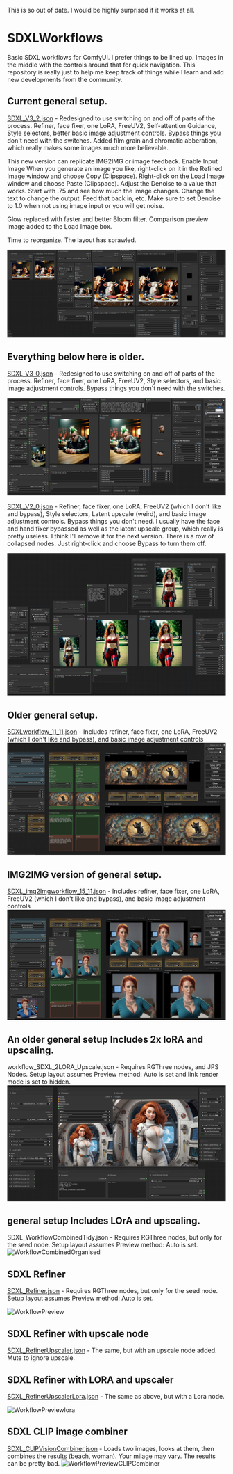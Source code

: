 This is so out of date. I would be highly surprised if it works at all. 

# SDXLWorkflows
Basic SDXL workflows for ComfyUI. I prefer things to be lined up. Images in the middle with the controls around that for quick navigation. This repository is really just to help me keep track of things while I learn and add new developments from the community.

## Current general setup.
[SDXL_V3_2.json](https://github.com/zzubnik/SDXLWorkflow/blob/main/SDXL_V_3_2.json) -  Redesigned to use switching on and off of parts of the process. Refiner, face fixer, one LoRA, FreeUV2, Self-attention Guidance, Style selectors, better basic image adjustment controls. Bypass things you don't need with the switches. Added film grain and chromatic abberation, which really makes some images much more believable.

This new version can replicate IMG2IMG or image feedback. Enable Input Image When you generate an image you like, right-click on it in the Refined Image window and choose Copy (Clipspace). Right-click on the Load Image window and choose Paste (Clipspace). Adjust the Denoise to a value that works. Start with .75 and see how much the image changes. Change the text to change the output. Feed that back in, etc. 
Make sure to set Denoise to 1.0 when not using image input or you will get noise.

Glow replaced with faster and better Bloom filter. Comparison preview image added to the Load Image box.

Time to reorganize. The layout has sprawled.

![![WorkflowPreview]](https://github.com/zzubnik/SDXLWorkflow/blob/main/images/SDXL_V_3_2.JPG)

## Everything below here is older.
[SDXL_V3_0.json](https://github.com/zzubnik/SDXLWorkflow/blob/main/SDXL_3_0.json) -  Redesigned to use switching on and off of parts of the process. Refiner, face fixer, one LoRA,  FreeUV2, Style selectors, and basic image adjustment controls. Bypass things you don't need with the switches.

![![WorkflowPreview]](https://github.com/zzubnik/SDXLWorkflow/blob/main/images/SDXL_3_0.JPG)

[SDXL_V2_0.json](https://github.com/zzubnik/SDXLWorkflow/blob/main/SDXL_V2_0.json) -  Refiner, face fixer, one LoRA,  FreeUV2 (which I don't like and bypass), Style selectors, Latent upscale (weird), and basic image adjustment controls. Bypass things you don't need. I usually have the face and hand fixer bypassed as well as the latent upscale group, which really is pretty useless. I think I'll remove it for the next version. There is a row of collapsed nodes. Just right-click and choose Bypass to turn them off.

![![WorkflowPreview]](https://github.com/zzubnik/SDXLWorkflow/blob/main/images/SDXL_V2_0.JPG)

## Older general setup.
[SDXLworkflow_11_11.json](https://github.com/zzubnik/SDXLWorkflow/blob/main/SDXLworkflow_11_11.json) -  Includes refiner, face fixer, one LoRA,  FreeUV2 (which I don't like and bypass), and basic image adjustment controls
![![WorkflowPreview]](https://github.com/zzubnik/SDXLWorkflow/blob/main/images/general_sdxl_11_11.JPG)

## IMG2IMG version of general setup.
[SDXL_img2Imgworkflow_15_11.json](https://github.com/zzubnik/SDXLWorkflow/blob/main/SDXL_img2Imgworkflow_15_11.json) -  Includes refiner, face fixer, one LoRA,  FreeUV2 (which I don't like and bypass), and basic image adjustment controls
![![WorkflowPreview]](https://github.com/zzubnik/SDXLWorkflow/blob/main/images/SDXL_img2Imgworkflow_15_11.JPG)


## An older general setup Includes 2x loRA and upscaling.
workflow_SDXL_2LORA_Upscale.json - Requires RGThree nodes, and JPS Nodes. Setup layout assumes Preview method: Auto is set and link render mode is set to hidden.
![![WorkflowPreview]](https://github.com/zzubnik/SDXLWorkflow/blob/main/images/workflow_SDXL_2LORA_Upscale.JPG)

## general setup Includes LOrA and upscaling.
SDXL_WorkflowCombinedTidy.json - Requires RGThree nodes, but only for the seed node. Setup layout assumes Preview method: Auto is set.
![WorkflowCombinedOrganised](https://github.com/zzubnik/SDXLWorkflow/assets/24965799/86b1161a-3e58-4474-94ec-05ba8073c376)


## SDXL Refiner
[SDXL_Refiner.json]([url](https://github.com/zzubnik/SDXLWorkflow/blob/main/SDXL_Refiner.json)) - Requires RGThree nodes, but only for the seed node. Setup layout assumes Preview method: Auto is set.

![WorkflowPreview](https://github.com/zzubnik/SDXLWorkflow/assets/24965799/9a1eb0bf-3c3e-4d0c-afe8-3654918c356e)


## SDXL Refiner with upscale node
[SDXL_RefinerUpscaler.json]([url](https://github.com/zzubnik/SDXLWorkflow/blob/main/SDXL_RefinerUpscaler.json)) - The same, but with an upscale node added. Mute to ignore upscale.


## SDXL Refiner with LORA and upscaler
[SDXL_RefinerUpscalerLora.json]([url](https://github.com/zzubnik/SDXLWorkflow/blob/main/SDXL_RefinerUpscalerLora.json)) - The same as above, but with a Lora node.

![WorkflowPreviewlora](https://github.com/zzubnik/SDXLWorkflow/assets/24965799/d274f364-c0cf-4633-bc3b-64f850d0e053)


## SDXL CLIP image combiner
[SDXL_CLIPVisionCombiner.json]([url](https://github.com/zzubnik/SDXLWorkflow/blob/main/SDXL_CLIPVisionCombiner.json)) - Loads two images, looks at them, then combines the results (beach, woman). Your milage may vary. The results can be pretty bad.
![WorkflowPreviewCLIPCombiner](https://github.com/zzubnik/SDXLWorkflow/assets/24965799/0b4a4fe0-88b7-4017-9b7e-57276d19f5d1)
